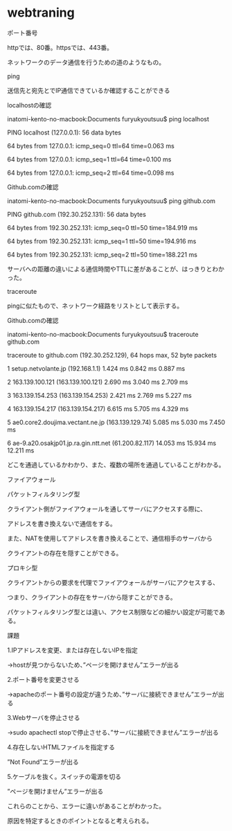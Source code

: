 # webtraning
ポート番号

httpでは、80番。httpsでは、443番。

ネットワークのデータ通信を行うための道のようなもの。


ping

送信先と宛先とでIP通信できているか確認することができる

localhostの確認

inatomi-kento-no-macbook:Documents furyukyoutsuu$ ping localhost

PING localhost (127.0.0.1): 56 data bytes

64 bytes from 127.0.0.1: icmp_seq=0 ttl=64 time=0.063 ms

64 bytes from 127.0.0.1: icmp_seq=1 ttl=64 time=0.100 ms

64 bytes from 127.0.0.1: icmp_seq=2 ttl=64 time=0.098 ms


Github.comの確認

inatomi-kento-no-macbook:Documents furyukyoutsuu$ ping github.com

PING github.com (192.30.252.131): 56 data bytes

64 bytes from 192.30.252.131: icmp_seq=0 ttl=50 time=184.919 ms

64 bytes from 192.30.252.131: icmp_seq=1 ttl=50 time=194.916 ms

64 bytes from 192.30.252.131: icmp_seq=2 ttl=50 time=188.221 ms


サーバへの距離の違いによる通信時間やTTLに差があることが、はっきりとわかった。


traceroute

pingに似たもので、ネットワーク経路をリストとして表示する。


Github.comの確認

inatomi-kento-no-macbook:Documents furyukyoutsuu$ traceroute github.com

traceroute to github.com (192.30.252.129), 64 hops max, 52 byte packets

1  setup.netvolante.jp (192.168.1.1)  1.424 ms  0.842 ms  0.887 ms

2  163.139.100.121 (163.139.100.121)  2.690 ms  3.040 ms  2.709 ms

3  163.139.154.253 (163.139.154.253)  2.421 ms  2.769 ms  5.227 ms

4  163.139.154.217 (163.139.154.217)  6.615 ms  5.705 ms  4.329 ms

5  ae0.core2.doujima.vectant.ne.jp (163.139.129.74)  5.085 ms  5.030 ms  7.450 ms

6  ae-9.a20.osakjp01.jp.ra.gin.ntt.net (61.200.82.117)  14.053 ms  15.934 ms  12.211 ms


どこを通過しているかわかり、また、複数の場所を通過していることがわかる。


ファイアウォール

パケットフィルタリング型

クライアント側がファイアウォールを通してサーバにアクセスする際に、

アドレスを書き換えないで通信をする。

また、NATを使用してアドレスを書き換えることで、通信相手のサーバから

クライアントの存在を隠すことができる。


プロキシ型

クライアントからの要求を代理でファイアウォールがサーバにアクセスする、

つまり、クライアントの存在をサーバから隠すことができる。

パケットフィルタリング型とは違い、アクセス制限などの細かい設定が可能である。


課題

1.IPアドレスを変更、または存在しないIPを指定

→hostが見つからないため、”ページを開けません”エラーが出る

2.ポート番号を変更させる

→apacheのポート番号の設定が違うため、”サーバに接続できません”エラーが出る

3.Webサーバを停止させる

→sudo apachectl stopで停止させる、”サーバに接続できません”エラーが出る

4.存在しないHTMLファイルを指定する

”Not Found”エラーが出る

5.ケーブルを抜く。スイッチの電源を切る

”ページを開けません”エラーが出る


これらのことから、エラーに違いがあることがわかった。

原因を特定するときのポイントとなると考えられる。